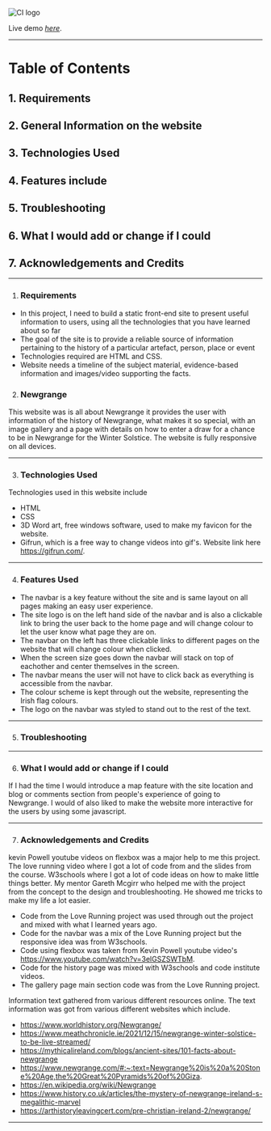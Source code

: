 ![CI logo](https://www.meath.ie/sites/default/files/styles/ultra_widescreen_television/public/2017-04/Newgrange.jpg?h=f8455a73&itok=j_cO_Hxv)


Live demo [_here_](https://www.example.com).

***

# **Table of Contents**

## 1. Requirements

## 2. General Information on the website

## 3. Technologies Used

## 4. Features include

## 5. Troubleshooting

## 6. What I would add or change if I could

## 7. Acknowledgements and Credits

***

1. ### Requirements

- In this project, I need to build a static front-end site to present useful information to users, using all the technologies that you have learned about so far
- The goal of the site is to provide a reliable source of information pertaining to the history of a particular artefact, person, place or event
- Technologies required are HTML and CSS.
- Website needs a timeline of the subject material, evidence-based information and images/video supporting the facts.

2. ### Newgrange

This website was is all about Newgrange it provides the user with information of the history of Newgrange, what makes it so special, with an image gallery and a page with details on how to enter a draw for a chance to be in Newgrange for the Winter Solstice. The website is fully responsive on all devices.

***

3. ### Technologies Used

Technologies used in this website include  
- HTML
- CSS 
- 3D Word art, free windows software, used to make my favicon for the website.
- Gifrun, which is a free way to change videos into gif's. Website link here https://gifrun.com/.

***

4. ### Features Used

- The navbar is a key feature without the site and is same layout on all pages making an easy user experience.
- The site logo is on the left hand side of the navbar and is also a clickable link to bring the user back to the home page and will change colour to let the user know what page they are on.
- The navbar on the left has three clickable links to different pages on the website that will change colour when clicked.
- When the screen size goes down the navbar will stack on top of eachother and center themselves in the screen.
- The navbar means the user will not have to click back as everything is accessible from the navbar. 
- The colour scheme is kept through out the website, representing the Irish flag colours.
- The logo on the navbar was styled to stand out to the rest of the text.

***

5. ### Troubleshooting

***

6. ### What I would add or change if I could

If I had the time I would introduce a map feature with the site location and blog or comments section from people's experience of going to Newgrange. I would of also liked to make the website more interactive for the users by using some javascript.

***


7. ### Acknowledgements and Credits

kevin Powell youtube videos on flexbox was a major help to me this project. The love running video where I got a
lot of code from and the slides from the course. W3schools where I got a lot of code ideas on how to make little 
things better. My mentor Gareth Mcgirr who helped me with the project from the concept to the design and troubleshooting. He showed me tricks to make my life a lot easier.
- Code from the Love Running project was used through out the project and mixed with what I learned years ago.
- Code for the navbar was a mix of the Love Running project but the responsive idea was from W3schools.
- Code using flexbox was taken from Kevin Powell youtube video's https://www.youtube.com/watch?v=3elGSZSWTbM.
- Code for the history page was mixed with W3schools and code institute videos.
- The gallery page main section code was from the Love Running project.

Information text gathered from various different resources online.
The text information was got from various different websites which include.
- https://www.worldhistory.org/Newgrange/
- https://www.meathchronicle.ie/2021/12/15/newgrange-winter-solstice-to-be-live-streamed/
- https://mythicalireland.com/blogs/ancient-sites/101-facts-about-newgrange
- https://www.newgrange.com/#:~:text=Newgrange%20is%20a%20Stone%20Age,the%20Great%20Pyramids%20of%20Giza.
- https://en.wikipedia.org/wiki/Newgrange
- https://www.history.co.uk/articles/the-mystery-of-newgrange-ireland-s-megalithic-marvel
- https://arthistoryleavingcert.com/pre-christian-ireland-2/newgrange/


***
